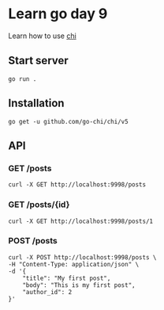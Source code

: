 # Learn go day 9

Learn how to use [chi](https://go-chi.io)

## Start server

```
go run .
```

## Installation

```
go get -u github.com/go-chi/chi/v5
```

## API

### GET /posts

```
curl -X GET http://localhost:9998/posts
```

### GET /posts/{id}

```
curl -X GET http://localhost:9998/posts/1
```

### POST /posts

```
curl -X POST http://localhost:9998/posts \
-H "Content-Type: application/json" \
-d '{
    "title": "My first post",
    "body": "This is my first post",
    "author_id": 2
}'
```
